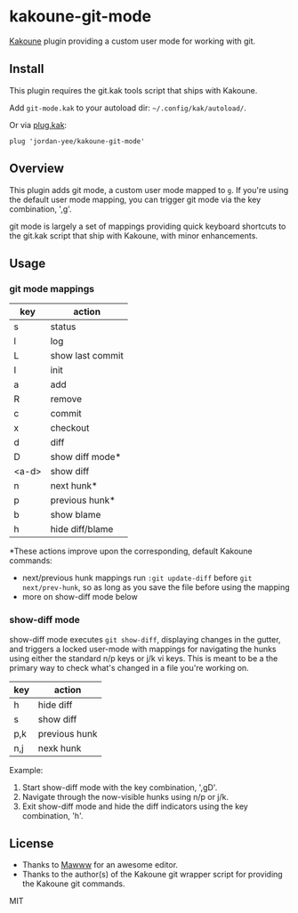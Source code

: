 # kakoune-git-mode

[Kakoune](http://kakoune.org) plugin providing a custom user mode for working
with git.

## Install

This plugin requires the git.kak tools script that ships with Kakoune.

Add `git-mode.kak` to your autoload dir: `~/.config/kak/autoload/`.

Or via [plug.kak](https://github.com/andreyorst/plug.kak):

```
plug 'jordan-yee/kakoune-git-mode'
```

## Overview

This plugin adds git mode, a custom user mode mapped to `g`. If you're using
the default user mode mapping, you can trigger git mode via the key combination,
',g'.

git mode is largely a set of mappings providing quick keyboard shortcuts to the
git.kak script that ship with Kakoune, with minor enhancements.

## Usage

### git mode mappings

| key     | action           |
| ------- | ---------------- |
| s       | status           |
| l       | log              |
| L       | show last commit |
| I       | init             |
| a       | add              |
| R       | remove           |
| c       | commit           |
| x       | checkout         |
| d       | diff             |
| D       | show diff mode*  |
| \<a-d\> | show diff        |
| n       | next hunk*       |
| p       | previous hunk*   |
| b       | show blame       |
| h       | hide diff/blame  |

*These actions improve upon the corresponding, default Kakoune commands:
- next/previous hunk mappings run `:git update-diff` before `git next/prev-hunk`,
so as long as you save the file before using the mapping
- more on show-diff mode below

### show-diff mode
show-diff mode executes `git show-diff`, displaying changes in the gutter, and
triggers a locked user-mode with mappings for navigating the hunks using either
the standard n/p keys or j/k vi keys. This is meant to be a the primary way to
check what's changed in a file you're working on.

| key | action        |
| --- | ------------- |
| h   | hide diff     |
| s   | show diff     |
| p,k | previous hunk |
| n,j | nexk hunk     |

Example:
1. Start show-diff mode with the key combination, ',gD'.
2. Navigate through the now-visible hunks using n/p or j/k.
3. Exit show-diff mode and hide the diff indicators using the key combination,
   'h<esc>'.

## License

- Thanks to [Mawww](https://github.com/mawww) for an awesome editor.
- Thanks to the author(s) of the Kakoune git wrapper script for providing
the Kakoune git commands.

MIT
